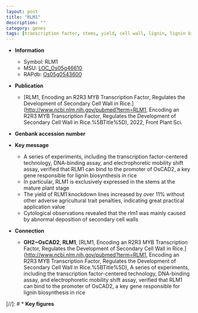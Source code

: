 ```yaml
---
layout: post
title: "RLM1"
description: ""
category: genes
tags: [transcription factor, stems, yield, cell wall, lignin, lignin biosynthesis, secondary cell wall]
---
```


* **Information**  
    + Symbol: RLM1  
    + MSU: [LOC_Os05g46610](http://rice.uga.edu/cgi-bin/ORF_infopage.cgi?orf=LOC_Os05g46610)  
    + RAPdb: [Os05g0543600](http://rapdb.dna.affrc.go.jp/viewer/gbrowse_details/irgsp1?name=Os05g0543600)  

* **Publication**  
    + [RLM1, Encoding an R2R3 MYB Transcription Factor, Regulates the Development of Secondary Cell Wall in Rice.](http://www.ncbi.nlm.nih.gov/pubmed?term=RLM1, Encoding an R2R3 MYB Transcription Factor, Regulates the Development of Secondary Cell Wall in Rice.%5BTitle%5D), 2022, Front Plant Sci.

* **Genbank accession number**  

* **Key message**  
    + A series of experiments, including the transcription factor-centered technology, DNA-binding assay, and electrophoretic mobility shift assay, verified that RLM1 can bind to the promoter of OsCAD2, a key gene responsible for lignin biosynthesis in rice
    + In particular, RLM1 is exclusively expressed in the stems at the mature plant stage
    + The yield of RLM1 knockdown lines increased by over 11% without other adverse agricultural trait penalties, indicating great practical application value
    + Cytological observations revealed that the rlm1 was mainly caused by abnormal deposition of secondary cell walls

* **Connection**  
    + __GH2~OsCAD2__, __RLM1__, [RLM1, Encoding an R2R3 MYB Transcription Factor, Regulates the Development of Secondary Cell Wall in Rice.](http://www.ncbi.nlm.nih.gov/pubmed?term=RLM1, Encoding an R2R3 MYB Transcription Factor, Regulates the Development of Secondary Cell Wall in Rice.%5BTitle%5D),  A series of experiments, including the transcription factor-centered technology, DNA-binding assay, and electrophoretic mobility shift assay, verified that RLM1 can bind to the promoter of OsCAD2, a key gene responsible for lignin biosynthesis in rice

[//]: # * **Key figures**  


